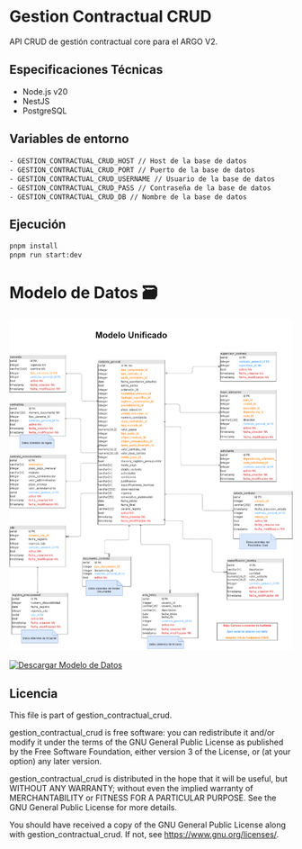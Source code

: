 # Gestion Contractual CRUD

API CRUD de gestión contractual core para el ARGO V2.

## Especificaciones Técnicas
-  Node.js v20
-  NestJS
-  PostgreSQL

## Variables de entorno
```
- GESTION_CONTRACTUAL_CRUD_HOST // Host de la base de datos
- GESTION_CONTRACTUAL_CRUD_PORT // Puerto de la base de datos
- GESTION_CONTRACTUAL_CRUD_USERNAME // Usuario de la base de datos
- GESTION_CONTRACTUAL_CRUD_PASS // Contraseña de la base de datos
- GESTION_CONTRACTUAL_CRUD_DB // Nombre de la base de datos
```
## Ejecución
```
pnpm install
pnpm run start:dev
```

# Modelo de Datos :card_file_box:

![Modelo de datos Formularios dinámicos](/modelo-database/modelo-basedatos-core-Argos.png)

[![Descargar Modelo de Datos](https://img.shields.io/badge/Descargar%20Modelo%20de%20Datos-Download-blue?style=for-the-badge)](/modelo-database/modelo-datos-core-argo.drawio)


## Licencia

This file is part of gestion_contractual_crud.

gestion_contractual_crud is free software: you can redistribute it and/or modify it under the terms of the GNU General Public License as published by the Free Software Foundation, either version 3 of the License, or (at your option) any later version.

gestion_contractual_crud is distributed in the hope that it will be useful, but WITHOUT ANY WARRANTY; without even the implied warranty of MERCHANTABILITY or FITNESS FOR A PARTICULAR PURPOSE. See the GNU General Public License for more details.

You should have received a copy of the GNU General Public License along with gestion_contractual_crud. If not, see https://www.gnu.org/licenses/.
